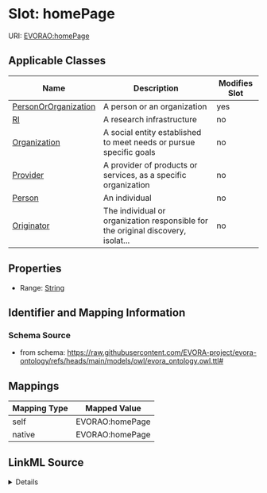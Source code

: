 

# Slot: homePage



URI: [EVORAO:homePage](https://raw.githubusercontent.com/EVORA-project/evora-ontology/refs/heads/main/models/owl/evora_ontology.owl.ttl#homePage)



<!-- no inheritance hierarchy -->





## Applicable Classes

| Name | Description | Modifies Slot |
| --- | --- | --- |
| [PersonOrOrganization](PersonOrOrganization.md) | A person or an organization |  yes  |
| [RI](RI.md) | A research infrastructure |  no  |
| [Organization](Organization.md) | A social entity established to meet needs or pursue specific goals |  no  |
| [Provider](Provider.md) | A provider of products or services, as a specific organization |  no  |
| [Person](Person.md) | An individual |  no  |
| [Originator](Originator.md) | The individual or organization responsible for the original discovery, isolat... |  no  |







## Properties

* Range: [String](String.md)





## Identifier and Mapping Information







### Schema Source


* from schema: https://raw.githubusercontent.com/EVORA-project/evora-ontology/refs/heads/main/models/owl/evora_ontology.owl.ttl#




## Mappings

| Mapping Type | Mapped Value |
| ---  | ---  |
| self | EVORAO:homePage |
| native | EVORAO:homePage |




## LinkML Source

<details>
```yaml
name: homePage
from_schema: https://raw.githubusercontent.com/EVORA-project/evora-ontology/refs/heads/main/models/owl/evora_ontology.owl.ttl#
rank: 1000
alias: homePage
domain_of:
- PersonOrOrganization
range: string

```
</details>